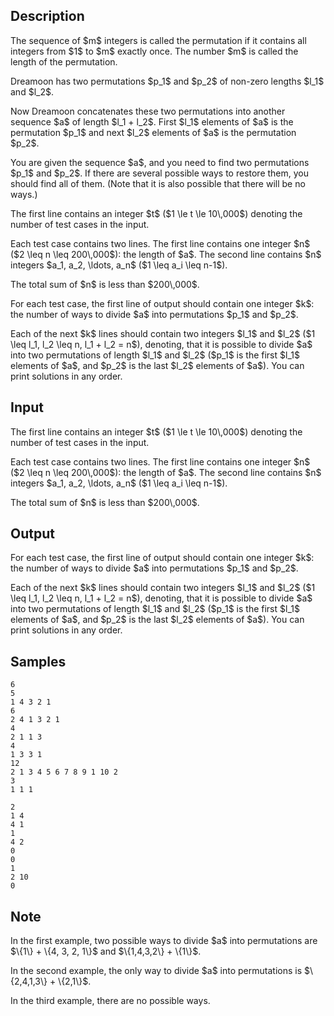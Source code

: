 ## Description

<div><p>The sequence of $m$ integers is called the <span class="tex-font-style-it">permutation</span> if it contains all integers from $1$ to $m$ exactly once. The number $m$ is called the length of the permutation.</p><p>Dreamoon has two permutations $p_1$ and $p_2$ of non-zero lengths $l_1$ and $l_2$.</p><p>Now Dreamoon concatenates these two permutations into another sequence $a$ of length $l_1 + l_2$. First $l_1$ elements of $a$ is the permutation $p_1$ and next $l_2$ elements of $a$ is the permutation $p_2$. </p><p>You are given the sequence $a$, and you need to find two permutations $p_1$ and $p_2$. If there are several possible ways to restore them, you should find all of them. (Note that it is also possible that there will be no ways.)</p></div><div class="input-specification"><p>The first line contains an integer $t$ ($1 \le t \le 10\,000$) denoting the number of test cases in the input.</p><p>Each test case contains two lines. The first line contains one integer $n$ ($2 \leq n \leq 200\,000$): the length of $a$. The second line contains $n$ integers $a_1, a_2, \ldots, a_n$ ($1 \leq a_i \leq n-1$).</p><p>The total sum of $n$ is less than $200\,000$.</p></div><div class="output-specification"><p>For each test case, the first line of output should contain one integer $k$: the number of ways to divide $a$ into permutations $p_1$ and $p_2$.</p><p>Each of the next $k$ lines should contain two integers $l_1$ and $l_2$ ($1 \leq l_1, l_2 \leq n, l_1 + l_2 = n$), denoting, that it is possible to divide $a$ into two permutations of length $l_1$ and $l_2$ ($p_1$ is the first $l_1$ elements of $a$, and $p_2$ is the last $l_2$ elements of $a$). You can print solutions in any order.</p></div>

## Input

<p>The first line contains an integer $t$ ($1 \le t \le 10\,000$) denoting the number of test cases in the input.</p><p>Each test case contains two lines. The first line contains one integer $n$ ($2 \leq n \leq 200\,000$): the length of $a$. The second line contains $n$ integers $a_1, a_2, \ldots, a_n$ ($1 \leq a_i \leq n-1$).</p><p>The total sum of $n$ is less than $200\,000$.</p>

## Output

<p>For each test case, the first line of output should contain one integer $k$: the number of ways to divide $a$ into permutations $p_1$ and $p_2$.</p><p>Each of the next $k$ lines should contain two integers $l_1$ and $l_2$ ($1 \leq l_1, l_2 \leq n, l_1 + l_2 = n$), denoting, that it is possible to divide $a$ into two permutations of length $l_1$ and $l_2$ ($p_1$ is the first $l_1$ elements of $a$, and $p_2$ is the last $l_2$ elements of $a$). You can print solutions in any order.</p>

## Samples

```input1
6
5
1 4 3 2 1
6
2 4 1 3 2 1
4
2 1 1 3
4
1 3 3 1
12
2 1 3 4 5 6 7 8 9 1 10 2
3
1 1 1
```

```output1
2
1 4
4 1
1
4 2
0
0
1
2 10
0
```




## Note

<p>In the first example, two possible ways to divide $a$ into permutations are $\{1\} + \{4, 3, 2, 1\}$ and $\{1,4,3,2\} + \{1\}$.</p><p>In the second example, the only way to divide $a$ into permutations is $\{2,4,1,3\} + \{2,1\}$.</p><p>In the third example, there are no possible ways.</p>
